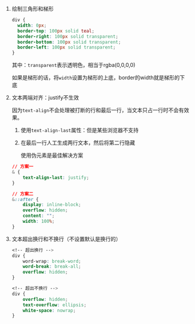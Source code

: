 <!--
 * @Date: 2020-09-02 23:35:46
 * @LastEditors: Lq
 * @LastEditTime: 2020-11-20 14:55:03
 * @FilePath: /learnningNotes/css/index.md
-->
1. 绘制三角形和梯形

    ```css
    div {
      width: 0px;
      border-top: 100px solid teal;
      border-right: 100px solid transparent;
      border-bottom: 100px solid transparent;
      border-left: 100px solid transparent;
    }
    ```

    其中：`transparent`表示透明色，相当于rgba(0,0,0,0)

    如果是梯形的话，将`width`设置为梯形的上底，border的width就是梯形的下底

2. 文本两端对齐：justify不生效

    因为`text-align`不会处理被打断的行和最后一行，当文本只占一行时不会有效果。

    1. 使用`text-align-last`属性：但是某些浏览器不支持

    2. 在最后一行人工生成两行文本，然后将第二行隐藏

        使用伪元素是最佳解决方案

    ```css
    // 方案一
    & {
        text-align-last: justify;
    }

    // 方案二
    &::after {
        display: inline-block;
        overflow: hidden;
        content: "";
        width: 100%;
    }
    ```

3. 文本超出换行和不换行（不设置默认是换行的）

    ```css
    <!-- 超出换行 -->
    div {
        word-wrap: break-word;
        word-break: break-all;
        overflow: hidden;
    }

    <!-- 超出不换行 -->
    div {
        overflow: hidden;
        text-overflow: ellipsis;
        white-space: nowrap;
    }
    ```